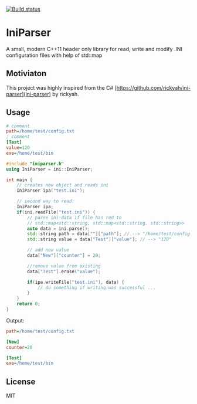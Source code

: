 [![Build status](https://ci.appveyor.com/api/projects/status/v7y5q5a0q45w1ib7?svg=true)](https://ci.appveyor.com/project/Shadowsith/iniparserpp)
# IniParser
A small, modern C++11 header only library for read, write and modify .INI configuration files
with help of std::map


## Motiviaton
This project was highly inspired from the C#
[https://github.com/rickyah/ini-parser](ini-parser) by rickyah.

## Usage
```ini
# comment
path=/home/test/config.txt
; comment
[Test]
value=120
exe=/home/test/bin
```

```cpp
#include "iniparser.h"
using IniParser = ini::IniParser;

int main {
    // creates new object and reads ini
    IniParser ipa("test.ini");

    // second way to read:
    IniParser ipa;
    if(ini.readFile("test.ini")) {
        // parse ini-data if file has red to 
        // std::map<std::string, std::map<std::string, std::string>>
        auto data = ini.parse();
        std::string path = data[""]["path"]; // --> "/home/test/config.txt"
        std::string value = data["Test"]["value"]; // --> "120"

        // add new value
        data["New"]["counter"] = 20;

        //remove value from existing
        data["Test"].erase("value");

        if(ipa.writeFile("test.ini"), data) {
            // do something if writing was successful ...
        }
    }
    return 0;
}

```

Output:
```ini
path=/home/test/config.txt

[New]
counter=20

[Test]
exe=/home/test/bin

```

## License
MIT
